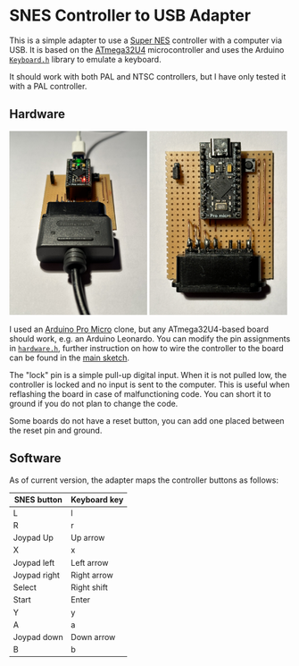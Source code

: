 # SNES Controller to USB Adapter

This is a simple adapter to use a [Super NES][1] controller with a computer
via USB.  It is based on the [ATmega32U4][2] microcontroller and uses the
Arduino [`Keyboard.h`][3] library to emulate a keyboard.

It should work with both PAL and NTSC controllers, but I have only tested it
with a PAL controller.

[1]: https://en.wikipedia.org/wiki/Super_Nintendo_Entertainment_System
[2]: https://www.microchip.com/en-us/product/atmega32u4
[3]: https://www.arduino.cc/reference/en/language/functions/usb/keyboard/

## Hardware

<p float='left'>
  <img src='imgs/prototype-front.jpeg' alt='Prototype board front' width='49%'>
  <img src='imgs/prototype-top.jpeg' alt='Prototype board top' width='49%'>
</p>

I used an [Arduino Pro Micro][4] clone, but any ATmega32U4-based board should
work, e.g. an Arduino Leonardo.  You can modify the pin assignments in
[`hardware.h`][5], further instruction on how to wire the controller to the
board can be found in the [main sketch][6].

The "lock" pin is a simple pull-up digital input.  When it is not pulled low,
the controller is locked and no input is sent to the computer.  This is useful
when reflashing the board in case of malfunctioning code.  You can short it to
ground if you do not plan to change the code.

Some boards do not have a reset button, you can add one placed between the
reset pin and ground.

[4]: https://www.sparkfun.com/products/12640
[5]: sketches/main/hardware.h
[6]: sketches/main/main.ino

## Software

As of current version, the adapter maps the controller buttons as follows:

| SNES button | Keyboard key |
| ----------- | ------------ |
| L           | l            |
| R           | r            |
| Joypad Up   | Up arrow     |
| X           | x            |
| Joypad left | Left arrow   |
| Joypad right| Right arrow  |
| Select      | Right shift  |
| Start       | Enter        |
| Y           | y            |
| A           | a            |
| Joypad down | Down arrow   |
| B           | b            |
